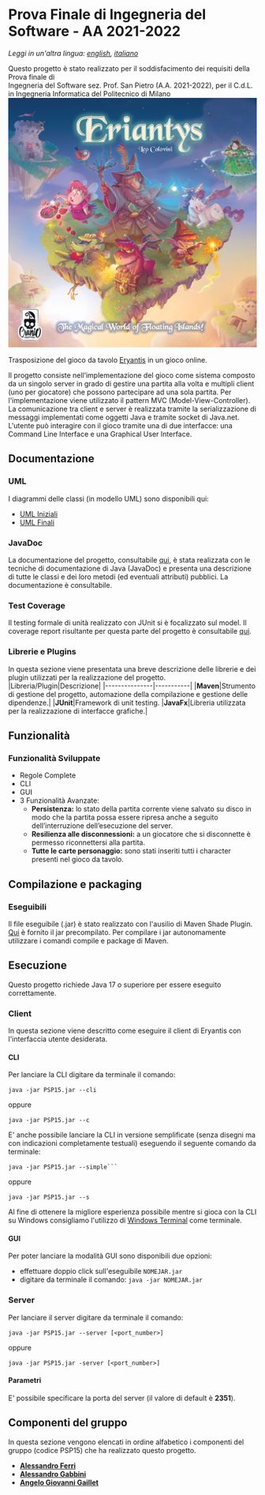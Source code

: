 
# Prova Finale di Ingegneria del Software - AA 2021-2022
*Leggi in un'altra lingua: [english](https://github.com/FerriAlessandro/ing-sw-2022-Ferri-Gabbini-Gaillet/blob/main/README.md), [italiano](https://github.com/FerriAlessandro/ing-sw-2022-Ferri-Gabbini-Gaillet/blob/main/README.it.md)*

Questo progetto è stato realizzato per il soddisfacimento dei requisiti della Prova finale di  
Ingegneria del Software sez. Prof. San Pietro (A.A. 2021-2022), per il C.d.L. in Ingegneria Informatica del Politecnico di Milano
![Logo Eryantis](src/main/resources/images/LogoReduced.png)

Trasposizione del gioco da tavolo [Eryantis](https://www.craniocreations.it/prodotto/eriantys/) in un gioco online.

Il progetto consiste nell’implementazione del gioco come sistema composto da un singolo server in grado di gestire una partita alla volta e multipli client (uno per giocatore) che possono partecipare ad una sola partita. Per l'implementazione viene utilizzato il pattern MVC (Model-View-Controller). La comunicazione tra client e server è realizzata tramite la serializzazione di messaggi implementati come oggetti Java e tramite socket di Java.net.
L'utente può interagire con il gioco tramite una di due interfacce: una Command Line Interface e una Graphical User Interface.

## Documentazione

### UML
I diagrammi delle classi (in modello UML) sono disponibili qui:
- [UML Iniziali](https://github.com/FerriAlessandro/ing-sw-2022-Ferri-Gabbini-Gaillet/tree/main/deliverables/uml_diagrams/initial)
- [UML Finali](https://github.com/FerriAlessandro/ing-sw-2022-Ferri-Gabbini-Gaillet/tree/main/deliverables/uml_diagrams/final)

### JavaDoc
La documentazione del progetto, consultabile [qui](https://github.com/FerriAlessandro/ing-sw-2022-Ferri-Gabbini-Gaillet/tree/main/deliverables/javadoc), è stata realizzata con le tecniche di documentazione di Java (JavaDoc) e presenta una descrizione di tutte le classi e dei loro metodi (ed eventuali attributi) pubblici. La documentazione è consultabile.

### Test Coverage
Il testing formale di unità realizzato con JUnit si è focalizzato sul model. Il coverage report risultante per questa parte del progetto è consultabile [qui](https://github.com/FerriAlessandro/ing-sw-2022-Ferri-Gabbini-Gaillet/tree/main/deliverables/test_coverage_report).


### Librerie e Plugins
In questa sezione viene presentata una breve descrizione delle librerie e dei plugin utilizzati per la realizzazione del progetto.
|Libreria/Plugin|Descrizione|
|---------------|-----------|
|__Maven__|Strumento di gestione del progetto, automazione della compilazione e gestione delle dipendenze.|
|__JUnit__|Framework di unit testing.
|__JavaFx__|Libreria utilizzata per la realizzazione di interfacce grafiche.|


## Funzionalità
### Funzionalità Sviluppate
- Regole Complete
- CLI
- GUI
- 3 Funzionalità Avanzate:
    - __Persistenza:__ lo stato della partita corrente viene salvato su disco in modo che la partita possa essere ripresa anche a seguito dell’interruzione dell’esecuzione del server.
    - __Resilienza alle disconnessioni:__ a un giocatore che si disconnette è permesso riconnettersi alla partita.
    - __Tutte le carte personaggio:__ sono stati inseriti tutti i character presenti nel gioco da tavolo.


## Compilazione e packaging
### Eseguibili
Il file eseguibile (.jar) è stato realizzato con l'ausilio di Maven Shade Plugin.
[Qui](https://github.com/FerriAlessandro/ing-sw-2022-Ferri-Gabbini-Gaillet/tree/main/deliverables/jar) è fornito il jar precompilato.
Per compilare i jar autonomamente utilizzare i comandi compile e package di Maven.

## Esecuzione
Questo progetto richiede Java 17 o superiore per essere eseguito correttamente.

### Client
In questa sezione viene descritto come eseguire il client di Eryantis con l'interfaccia utente desiderata.

#### CLI
Per lanciare la CLI digitare da terminale il comando:
```
java -jar PSP15.jar --cli
```
oppure
```
java -jar PSP15.jar --c
```
E' anche possibile lanciare la CLI in versione semplificate (senza disegni ma con indicazioni completamente testuali) eseguendo il seguente comando da terminale:
```
java -jar PSP15.jar --simple```
```
oppure
```
java -jar PSP15.jar --s
```

Al fine di ottenere la migliore esperienza possibile mentre si gioca con la CLI su Windows consigliamo l'utilizzo di [Windows Terminal](https://github.com/Microsoft/Terminal) come terminale.

#### GUI
Per poter lanciare la modalità GUI sono disponibili due opzioni:
- effettuare doppio click sull'eseguibile ```NOMEJAR.jar```
- digitare da terminale il comando: ```java -jar NOMEJAR.jar```

### Server
Per lanciare il server digitare da terminale il comando:
```
java -jar PSP15.jar --server [<port_number>]
```
oppure
```
java -jar PSP15.jar -server [<port_number>]
```
#### Parametri
E' possibile specificare la porta del server (il valore di default è __2351__).

## Componenti del gruppo
In questa sezione vengono elencati in ordine alfabetico i componenti del gruppo (codice PSP15) che ha realizzato questo progetto.
- [__Alessandro Ferri__](https://github.com/FerriAlessandro)
- [__Alessandro Gabbini__](https://github.com/alessandroGabbini)
- [__Angelo Giovanni Gaillet__](https://github.com/aggaillet)
